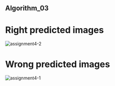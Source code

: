 ## Algorithm_03
# Right predicted images
![assignment4-2](https://user-images.githubusercontent.com/61967756/83103051-e0a92c80-a0f0-11ea-8083-f4f2fe9aa9e0.png)
# Wrong predicted images
![assignment4-1](https://user-images.githubusercontent.com/61967756/83103069-e999fe00-a0f0-11ea-88c8-2abd0893d3e4.png)
